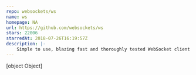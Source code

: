 ```yaml
---
repo: websockets/ws
name: ws
homepage: NA
url: https://github.com/websockets/ws
stars: 22006
starredAt: 2018-07-26T16:19:57Z
description: |-
    Simple to use, blazing fast and thoroughly tested WebSocket client and server for Node.js
---
```


[object Object]
